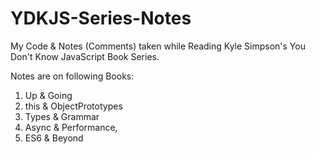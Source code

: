 # YDKJS-Series-Notes
My Code & Notes (Comments) taken while Reading Kyle Simpson's You Don't Know JavaScript Book Series.

Notes are on following Books:
  1. Up & Going 
  2. this & ObjectPrototypes
  3. Types & Grammar
  4. Async & Performance,
  5. ES6 & Beyond
